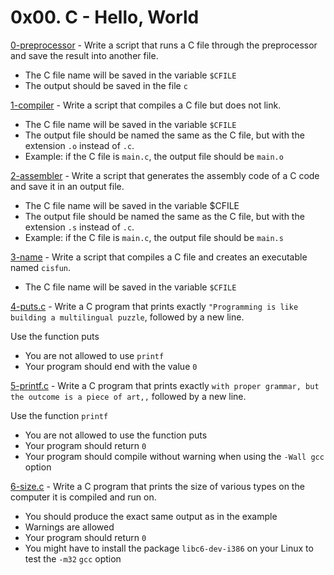 # 0x00. C - Hello, World

[0-preprocessor](./0-preprocessor) - Write a script that runs a C file through the preprocessor and save the result into another file.

- The C file name will be saved in the variable `$CFILE`
- The output should be saved in the file `c`

[1-compiler](./1-compiler) - Write a script that compiles a C file but does not link.

- The C file name will be saved in the variable `$CFILE`
- The output file should be named the same as the C file, but with the extension `.o` instead of `.c`.
- Example: if the C file is `main.c`, the output file should be `main.o`

[2-assembler](./2-assembler) - Write a script that generates the assembly code of a C code and save it in an output file.

- The C file name will be saved in the variable $CFILE
- The output file should be named the same as the C file, but with the extension `.s` instead of `.c`.
- Example: if the C file is `main.c`, the output file should be `main.s`

[3-name](./3-name) - Write a script that compiles a C file and creates an executable named `cisfun`.
- The C file name will be saved in the variable `$CFILE`

[4-puts.c](./4-puts.c) - Write a C program that prints exactly `"Programming is like building a multilingual puzzle`, followed by a new line.

Use the function puts
- You are not allowed to use `printf`
- Your program should end with the value `0`

[5-printf.c](./5-printf.c) - Write a C program that prints exactly `with proper grammar, but the outcome is a piece of art,,` followed by a new line.

Use the function `printf`
- You are not allowed to use the function puts
- Your program should return `0`
- Your program should compile without warning when using the `-Wall gcc` option

[6-size.c](./6-size.c) - Write a C program that prints the size of various types on the computer it is compiled and run on.

- You should produce the exact same output as in the example
- Warnings are allowed
- Your program should return `0`
- You might have to install the package `libc6-dev-i386` on your Linux to test the `-m32` `gcc` option
